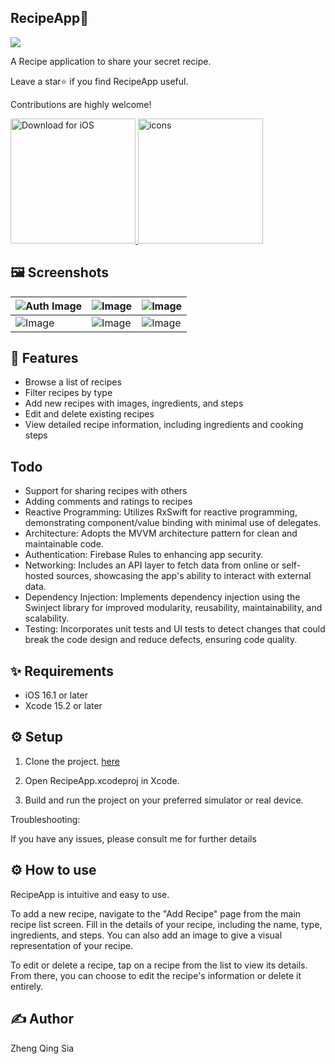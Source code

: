 
## RecipeApp🍳
<p float="">
  <img src= "https://github.com/yoyomeme/RecipeApp/assets/48572928/5cd3a7cc-585d-4a81-bff2-05bd72941080" />
</p>


A Recipe application to share your secret recipe.

Leave a star⭐️ if you find RecipeApp useful.

Contributions are highly welcome!

<a href="https://drive.google.com/file/d/yourGoogleDriveFileID/view?usp=sharing">
  <img src="https://static-00.iconduck.com/assets.00/app-ios-icon-2048x607-djvn0n0l.png" width="200" alt="Download for iOS">
</a>
<a href="https://drive.google.com/file/d/yourGoogleDriveFileID/view?usp=sharing">
  <img src="https://github.com/yoyomeme/RecipeApp/assets/48572928/ca6f2e03-db7a-416e-89ac-0f3efb7d3d9e" width="200" alt="icons">
</a>

## 🖼 Screenshots

| ![Auth Image](https://github.com/yoyomeme/RecipeApp/assets/48572928/aaa02090-6a0a-490d-b3d4-38ded54d0aed) | ![Image](https://github.com/yoyomeme/RecipeApp/assets/48572928/8026ba30-dc33-4a94-86f8-686c55d270da) | ![Image](https://github.com/yoyomeme/RecipeApp/assets/48572928/739b9d48-dff5-4d89-9ea7-e8035638dfc1) |
|---|---|---|
| ![Image](https://github.com/yoyomeme/RecipeApp/assets/48572928/d6602f87-3ed0-495d-9272-72f39b759393) |![Image](https://github.com/yoyomeme/RecipeApp/assets/48572928/f4ca2321-abdd-40bd-be6f-57cb604d6877) | ![Image](https://github.com/yoyomeme/RecipeApp/assets/48572928/d6602f87-3ed0-495d-9272-72f39b759393) | ![Image]() |


## 💫 Features
* Browse a list of recipes
* Filter recipes by type
* Add new recipes with images, ingredients, and steps
* Edit and delete existing recipes
* View detailed recipe information, including ingredients and cooking steps
  
## Todo
* Support for sharing recipes with others
* Adding comments and ratings to recipes
* Reactive Programming: Utilizes RxSwift for reactive programming, demonstrating component/value binding with minimal use of delegates.
* Architecture: Adopts the MVVM architecture pattern for clean and maintainable code.
* Authentication: Firebase Rules to enhancing app security.
* Networking: Includes an API layer to fetch data from online or self-hosted sources, showcasing the app's ability to interact with external data.
* Dependency Injection: Implements dependency injection using the Swinject library for improved modularity, reusability, maintainability, and scalability.
* Testing: Incorporates unit tests and UI tests to detect changes that could break the code design and reduce defects, ensuring code quality.

## ✨ Requirements
* iOS 16.1 or later
* Xcode 15.2 or later

## ⚙️ Setup
1. Clone the project. [here](https://github.com/yoyomeme/RecipeApp.git)

2. Open RecipeApp.xcodeproj in Xcode.
 
3. Build and run the project on your preferred simulator or real device.
  
Troubleshooting:

If you have any issues, please consult me for further details

## ⚙️ How to use
RecipeApp is intuitive and easy to use.

To add a new recipe, navigate to the "Add Recipe" page from the main recipe list screen. Fill in the details of your recipe, including the name, type, ingredients, and steps. You can also add an image to give a visual representation of your recipe.

To edit or delete a recipe, tap on a recipe from the list to view its details. From there, you can choose to edit the recipe's information or delete it entirely.

## ✍️ Author
Zheng Qing Sia
